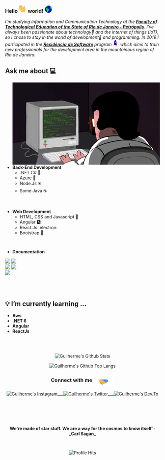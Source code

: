 <!-- ### Hi there 👋
**GuilhermeAdias/GuilhermeAdias** is a ✨ _special_ ✨ repository because its `README.md` (this file) appears on your GitHub profile. -->

### Hello<img src="https://github.com/GuilhermeAdias/GuilhermeAdias/blob/master/Assets/Hi.gif" width="29px">  world!&nbsp;<img src="https://github.com/GuilhermeAdias/GuilhermeAdias/blob/master/Assets/Earth.gif" width="24px"> 


<p align="left">
	<em> I'm studying Information and Communication Technology at the <a href="http://www.faeterj-petropolis.edu.br/site/"><b>Faculty of Technological Education of the State of Rio de Janeiro - Petrópolis</b></a>. I've always been passionate about technology💜 and the internet of things (IoT), so I chose to stay in the world of development💚 and programming. In 2019 I participated in the <a href="http://serratec.org/residencia-de-software/"><b>Residência de Software</b></a> program <img src="https://github.com/GuilhermeAdias/GuilhermeAdias/blob/master/Assets/Rocket.gif" height="20px"/>, which aims to train new professionals for the development area in the mountainous region of Rio de Janeiro.</em>

<br/>
	  
## Ask me about :computer: 

<img align="right" src="https://github.com/GuilhermeAdias/GuilhermeAdias/blob/master/Assets/img/code-hard-very-very.gif"/>

- **Back-End Development**
  - .NET C# 💜
  - Azure 💙 
  - Node.Js ✳️
  - Some Java ☕
<br/>

- **Web Development**
    - HTML, CSS and Javascript 💛
    - Angular :a:
    - React.Js :electron:
    - Bootstrap :purple_heart:
<br/>

- **Documentation**

<code><a href="https://dotnet.microsoft.com/" target="_blank"><img height="40" src="https://cdn.worldvectorlogo.com/logos/dot-net-core-7.svg"></a></code>
<code><a href="https://docs.microsoft.com/pt-br/azure/?product=featured" target="_blank"><img height="50" src="https://www.vectorlogo.zone/logos/microsoft_azure/microsoft_azure-ar21.svg"></a></code>	
<code><a href="https://angular.io/" target="_blank"><img height="50" src="https://www.vectorlogo.zone/logos/angular/angular-ar21.svg"></a></code>
<code><a href="https://nodejs.org/en/" target="_blank"><img height="48" src="https://www.vectorlogo.zone/logos/nodejs/nodejs-horizontal.svg"></a></code>	
<code><a href="https://reactjs.org/" target="_blank"><img height="50" src="https://www.vectorlogo.zone/logos/reactjs/reactjs-ar21.svg"></a></code>

<br/>
<br/>

## 💡 I’m currently learning ...

- **Aws**
- **.NET 6**
- **Angular**
- **ReactJs**

<br/>
<br/>

<p align="center">
<img align="center" src="https://github-readme-stats.vercel.app/api?username=GuilhermeAdias&show_icons=true&theme=tokyonight" alt="Guilherme's Github Stats">
</p>

<p align="center">
<img align="center" src="https://github-readme-stats.vercel.app/api/top-langs/?username=GuilhermeADias&hide=html&layout=compact&theme=tokyonight" alt="Guilherme's Github Top Langs">
</p>
 

<div align="center">
<h3 align="center">Connect with me<img align="center" src="https://github.com/GuilhermeAdias/GuilhermeAdias/blob/master/Assets/Handshake.gif" height="33px" /></h3> 
</div>

<p align="center">
 <a href="https://www.instagram.com/dev_heisenberg" target="blank">
  <img align="center" alt="Guilherme's Instagram" width="30px" src="https://www.vectorlogo.zone/logos/instagram/instagram-icon.svg" /> &nbsp; &nbsp;
 </a>

 <a href="https://twitter.com/gui_heisenberg" target="blank">
  <img align="center" alt="Guilherme's Twitter" width="30px" src="https://www.vectorlogo.zone/logos/twitter/twitter-official.svg" /> &nbsp; &nbsp;
 </a>

 <a href="https://dev.to/devheisenbergui" target="blank">
  <img align="center" alt="Guilherme's Dev.To" width="30px" src="https://d2fltix0v2e0sb.cloudfront.net/dev-badge.svg" />
 </a> 

  <br/>
  <br/>
  <br/>
  <br/>
</p>

<br/>

<p align="center">	
	<strong>We're made of star stuff. We are a way for the cosmos to know itself`- _Carl Sagan_</strong>
</p>

<br/>

<p align="center"><img alt="Profile Hits" src="https://hits.seeyoufarm.com/api/count/incr/badge.svg?url=https%3A%2F%2Fgithub.com%2FGuilhermeAdias%2Fhit-counter" /></p>
